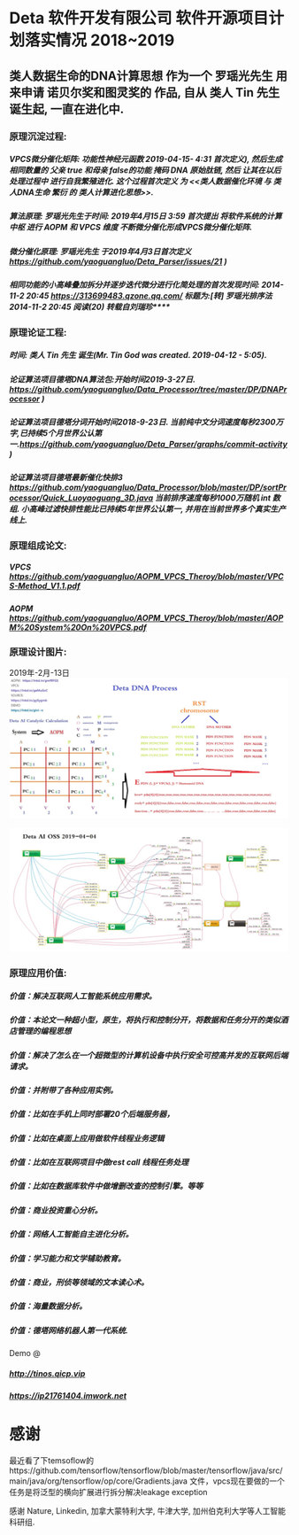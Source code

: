 # Deta 软件开发有限公司 软件开源项目计划落实情况 2018~2019

## 类人数据生命的DNA计算思想 作为一个 罗瑶光先生 用来申请 诺贝尔奖和图灵奖的 作品, 自从 类人 Tin 先生 诞生起, 一直在进化中.
### 原理沉淀过程:
##### VPCS微分催化矩阵: 功能性神经元函数 2019-04-15- 4:31 首次定义), 然后生成 相同数量的 父亲 true 和母亲 false的功能 掩码 DNA 原始肽链, 然后 让其在以后处理过程中 进行自我繁殖进化. 这个过程首次定义 为 <<类人数据催化环境 与 类人DNA生命 繁衍 的 类人计算进化思想>>.
##### 算法原理: 罗瑶光先生于时间: 2019年4月15日 3:59 首次提出 将软件系统的计算中枢 进行 AOPM 和 VPCS 维度 不断微分催化形成VPCS微分催化矩阵.
##### 微分催化原理: 罗瑶光先生 于2019年4月3日首次定义 https://github.com/yaoguangluo/Deta_Parser/issues/21 )
##### 相同功能的小高峰叠加拆分并逐步迭代微分进行化简处理的首次发现时间: 2014-11-2 20:45 https://313699483.qzone.qq.com/ 标题为:[转] 罗瑶光排序法 2014-11-2 20:45 阅读(20) 转载自刘瑞珍****

### 原理论证工程:
##### 时间: 类人 Tin 先生 诞生(Mr. Tin God was created. 2019-04-12 - 5:05).
##### 论证算法项目德塔DNA算法包:开始时间2019-3-27日. https://github.com/yaoguangluo/Data_Processor/tree/master/DP/DNAProcessor )
##### 论证算法项目德塔分词开始时间2018-9-23日. 当前纯中文分词速度每秒2300万字,已持续5个月世界公认第一.https://github.com/yaoguangluo/Deta_Parser/graphs/commit-activity )
##### 论证算法项目德塔最新催化快排3 https://github.com/yaoguangluo/Data_Processor/blob/master/DP/sortProcessor/Quick_Luoyaoguang_3D.java 当前排序速度每秒1000万随机 int 数组. 小高峰过滤快排性能比已持续5年世界公认第一, 并用在当前世界多个真实生产线上.

### 原理组成论文:
##### VPCS https://github.com/yaoguangluo/AOPM_VPCS_Theroy/blob/master/VPCS-Method_V1.1.pdf
##### AOPM https://github.com/yaoguangluo/AOPM_VPCS_Theroy/blob/master/AOPM%20System%20On%20VPCS.pdf

### 原理设计图片:
2019年-2月-13日
![实例](https://github.com/yaoguangluo/AOPM_VPCS_Theroy/blob/master/AI-catalic.jpg) 

![实例](https://github.com/yaoguangluo/AOPM_VPCS_Theroy/blob/master/DETA%2020190404.jpg)

### 原理应用价值:
##### 价值：解决互联网人工智能系统应用需求。
##### 价值：本论文一种超小型，原生，将执行和控制分开，将数据和任务分开的类似酒店管理的编程思想
##### 价值：解决了怎么在一个超微型的计算机设备中执行安全可控高并发的互联网后端请求。
##### 价值：并附带了各种应用实例。
##### 价值：比如在手机上同时部署20个后端服务器，
##### 价值：比如在桌面上应用做软件线程业务逻辑
##### 价值：比如在互联网项目中做rest call 线程任务处理
##### 价值：比如在数据库软件中做增删改查的控制引擎。等等
##### 价值：商业投资重心分析。
##### 价值：网络人工智能自主进化分析。
##### 价值：学习能力和文学辅助教育。
##### 价值：商业，刑侦等领域的文本读心术。
##### 价值：海量数据分析。
##### 价值：德塔网络机器人第一代系统.

Demo @ 
##### http://tinos.qicp.vip
##### https://ip21761404.imwork.net


# 感谢
最近看了下temsoflow的https://github.com/tensorflow/tensorflow/blob/master/tensorflow/java/src/main/java/org/tensorflow/op/core/Gradients.java
文件，vpcs现在要做的一个任务是将泛型的横向扩展进行拆分解决leakage exception

感谢 Nature, Linkedin, 加拿大蒙特利大学, 牛津大学, 加州伯克利大学等人工智能科研组.


